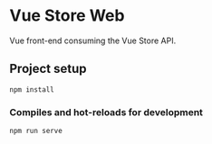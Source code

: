 # Vue Store Web
Vue front-end consuming the Vue Store API.

## Project setup
```
npm install
```
### Compiles and hot-reloads for development
```
npm run serve
```
